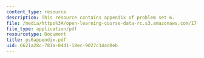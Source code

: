 ```yaml
---
content_type: resource
description: This resource contains appendix of problem set 6.
file: /media/https%3A/open-learning-course-data-rc.s3.amazonaws.com/17-881-game-theory-and-political-theory-fall-2004/6621a28c781a04d118ec9027c144d0eb_ps6appendix.pdf
file_type: application/pdf
resourcetype: Document
title: ps6appendix.pdf
uid: 6621a28c-781a-04d1-18ec-9027c144d0eb
---
```

